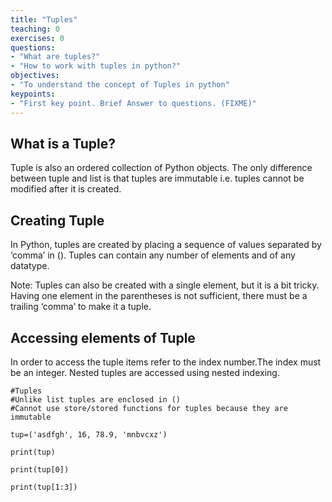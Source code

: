 ```yaml
---
title: "Tuples"
teaching: 0
exercises: 0
questions:
- "What are tuples?"
- "How to work with tuples in python?"
objectives:
- "To understand the concept of Tuples in python"
keypoints:
- "First key point. Brief Answer to questions. (FIXME)"
---
```



## What is a Tuple?
Tuple is also an ordered collection of Python objects. The only difference between tuple and list is that tuples are immutable i.e. tuples cannot be modified after it is created.
 

## Creating Tuple
In Python, tuples are created by placing a sequence of values separated by ‘comma’ in (). Tuples can contain any number of elements and of any datatype.

Note: Tuples can also be created with a single element, but it is a bit tricky. Having one element in the parentheses is not sufficient, there must be a trailing ‘comma’ to make it a tuple.


## Accessing elements of Tuple
In order to access the tuple items refer to the index number.The index must be an integer. Nested tuples are accessed using nested indexing.

~~~
#Tuples
#Unlike list tuples are enclosed in ()
#Cannot use store/stored functions for tuples because they are immutable

tup=('asdfgh', 16, 78.9, 'mnbvcxz')

print(tup)

print(tup[0])

print(tup[1:3])
~~~
